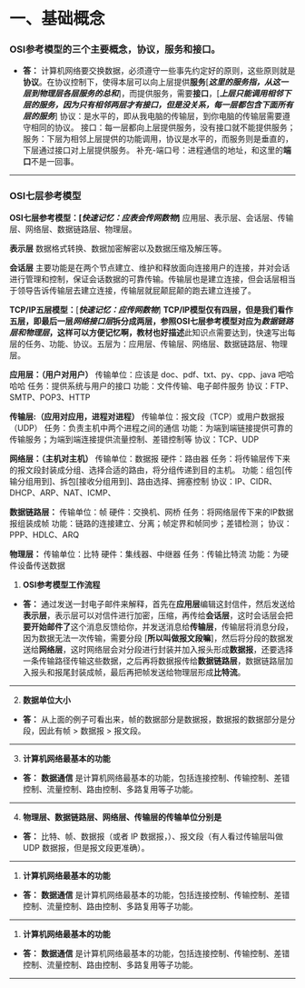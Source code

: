 # 一、基础概念

### OSI参考模型的三个主要概念，协议，服务和接口。

* **答：** 计算机网络要交换数据，必须遵守一些事先约定好的原则，这些原则就是**协议**。在协议控制下，使得本层可以向上层提供**服务**[***这里的服务指，从这一层到物理层各层服务的总和***]，而提供服务，需要**接口**，[***上层只能调用相邻下层的服务，因为只有相邻两层才有接口，但是没关系，每一层都包含下面所有层的服务***]
协议：是水平的，即从我电脑的传输层，到你电脑的传输层需要遵守相同的协议。
接口：每一层都向上层提供服务，没有接口就不能提供服务；
服务：下层为相邻上层提供的功能调用，协议是水平的，而服务则是垂直的，下层通过接口对上层提供服务。
补充-端口号：进程通信的地址，和这里的**端口**不是一回事。
***
### OSI七层参考模型

**OSI七层参考模型：[*快速记忆：应表会传网数物*]**
应用层、表示层、会话层、传输层、网络层、数据链路层、物理层。

**表示层**
数据格式转换、数据加密解密以及数据压缩及解压等。

**会话层**
主要功能是在两个节点建立、维护和释放面向连接用户的连接，并对会话进行管理和控制，保证会话数据的可靠传输。传输层也是建立连接，但会话层相当于领导告诉传输层去建立连接，传输层就屁颠屁颠的跑去建立连接了。

**TCP/IP五层模型：**[***快速记忆：应传网数物***]
**TCP/IP模型仅有四层，但是我们看作五层，即最后一层*网络接口层*拆分成两层，参照OSI七层参考模型对应为*数据链路层和物理层*，这样可以方便记忆啊，教材也好描述**此知识点需要达到，快速写出每层的任务、功能、协议。五层为：应用层、传输层、网络层、数据链路层、物理层。

**应用层：（用户对用户）**
传输单位：应该是 doc、pdf、txt、py、cpp、java 吧哈哈哈
任务：提供系统与用户的接口
功能：文件传输、电子邮件服务
协议：FTP、SMTP、POP3、HTTP

**传输层:（应用对应用，进程对进程）**
传输单位：报文段（TCP）或用户数据报（UDP）
任务：负责主机中两个进程之间的通信
功能：为端到端链接提供可靠的传输服务；为端到端连接提供流量控制、差错控制等
协议：TCP、UDP

**网络层：（主机对主机）**
传输单位：数据报
硬件：路由器
任务：将传输层传下来的报文段封装成分组、选择合适的路由，将分组传递到目的主机。
功能：组包[传输分组用到]、拆包[接收分组用到]、路由选择、拥塞控制
协议：IP、CIDR、DHCP、ARP、NAT、ICMP、

**数据链路层：**
传输单位：帧
硬件：交换机、网桥
任务：将网络层传下来的IP数据报组装成帧
功能：链路的连接建立、分离；帧定界和帧同步；差错检测；
协议：PPP、HDLC、ARQ

**物理层：**
传输单位：比特
硬件：集线器、中继器
任务：传输比特流
功能：为硬件设备传送数据



1. **OSI参考模型工作流程**

* **答：** 通过发送一封电子邮件来解释，首先在**应用层**编辑这封信件，然后发送给**表示层**，表示层可以对信件进行加密，压缩，再传给**会话层**，这时会话层会把**要开始邮件了**这个消息反馈给你，并发送消息给**传输层**，传输层将消息分段，因为数据无法一次传输，需要分段 [**所以叫做报文段嘛**]，然后将分段的数据发送给**网络层**，这时网络层会对分段进行封装并加入报头形成**数据报**，还要选择一条传输路径传输这些数据，之后再将数据报传给**数据链路层**，数据链路层加入报头和报尾封装成帧，最后再把帧发送给物理层形成**比特流**。
***
2. **数据单位大小**

* **答：** 从上面的例子可看出来，帧的数据部分是数据报，数据报的数据部分是分段，因此有帧 > 数据报 > 报文段。
***
3. **计算机网络最基本的功能**

* **答：**  **数据通信** 是计算机网络最基本的功能，包括连接控制、传输控制、差错控制、流量控制、路由控制、多路复用等子功能。
***
4. **物理层、数据链路层、网络层、传输层的传输单位分别是**

* **答：**  比特、帧、数据报（或者 IP 数据报，）、报文段（有人看过传输层叫做 UDP 数据报，但是报文段更准确）。
***
1. **计算机网络最基本的功能**

* **答：**  **数据通信** 是计算机网络最基本的功能，包括连接控制、传输控制、差错控制、流量控制、路由控制、多路复用等子功能。
***
1. **计算机网络最基本的功能**

* **答：**  **数据通信** 是计算机网络最基本的功能，包括连接控制、传输控制、差错控制、流量控制、路由控制、多路复用等子功能。
***